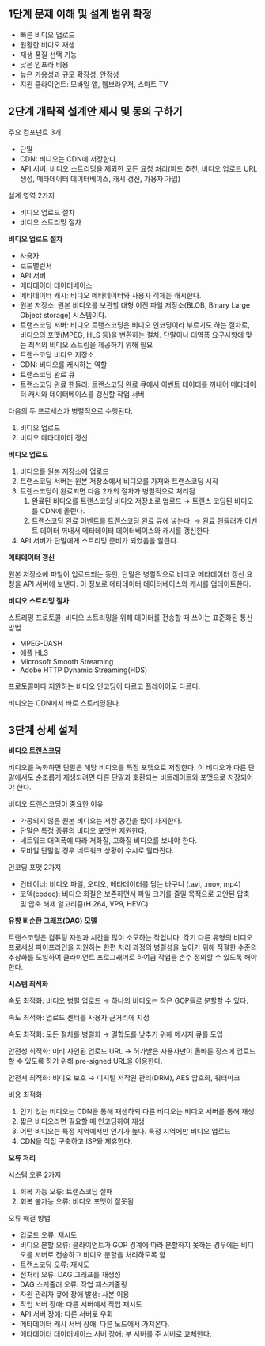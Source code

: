 ## 1단계 문제 이해 및 설계 범위 확정

- 빠른 비디오 업로드
- 원활한 비디오 재생
- 재생 품질 선택 기능
- 낮은 인프라 비용
- 높은 가용성과 규모 확장성, 안정성
- 지원 클라이언트: 모바일 앱, 웹브라우저, 스마트 TV

## 2단계 개략적 설계안 제시 및 동의 구하기

주요 컴포넌트 3개

- 단말
- CDN: 비디오는 CDN에 저장한다.
- API 서버: 비디오 스트리밍을 제외한 모든 요청 처리(피드 추천, 비디오 업로드 URL 생성, 메타데이터 데이터베이스, 캐시 갱신, 가용자 가입)

설계 영역 2가지

- 비디오 업로드 절차
- 비디오 스트리밍 절차

****************************************비디오 업로드 절차****************************************

- 사용자
- 로드밸런서
- API 서버
- 메타데이터 데이터베이스
- 메타데이터 캐시: 비디오 메타데이터와 사용자 객체는 캐시한다.
- 원본 저장소: 원본 비디오를 보관할 대형 이진 파일 저장소(BLOB, Binary Large Object storage) 시스템이다.
- 트랜스코딩 서버: 비디오 트랜스코딩은 비디오 인코딩이라 부르기도 하는 절차로, 비디오의 포맷(MPEG, HLS 등)을 변환하는 절차. 단말이나 대역폭 요구사항에 맞는 최적의 비디오 스트림을 제공하기 위해 필요
- 트랜스코딩 비디오 저장소
- CDN: 비디오를 캐시하는 역할
- 트랜스코딩 완료 큐
- 트랜스코딩 완료 핸들러: 트랜스코딩 완료 큐에서 이벤트 데이터를 꺼내어 메타데이터 캐시와 데이터베이스를 갱신할 작업 서버

다음의 두 프로세스가 병렬적으로 수행된다.

1. 비디오 업로드
2. 비디오 메타데이터 갱신

****************************비디오 업로드****************************

1. 비디오를 원본 저장소에 업로드
2. 트랜스코딩 서버는 원본 저장소에서 비디오를 가져와 트랜스코딩 시작
3. 트랜스코딩이 완료되면 다음 2개의 절차가 병렬적으로 처리됨
    1. 완료된 비디오를 트랜스코딩 비디오 저장소로 업로드 → 트랜스 코딩된 비디오를 CDN에 올린다.
    2. 트랜스코딩 완료 이벤트를 트랜스코딩 완료 큐에 넣는다. → 완료 핸들러가 이벤트 데이터 꺼내서 메타데이터 데이터베이스와 캐시를 갱신한다.
4. API 서버가 단말에게 스트리밍 준비가 되었음을 알린다.

************************************메타데이터 갱신************************************

원본 저장소에 파일이 업로드되는 동안, 단말은 병렬적으로 비디오 메타데이터 갱신 요청을 API 서버에 보낸다. 이 정보로 메타데이터 데이터베이스와 캐시를 업데이트한다.

************************************************비디오 스트리밍 절차************************************************

스트리밍 프로토콜: 비디오 스트리밍을 위해 데이터를 전송할 때 쓰이는 표준화된 통신방법

- MPEG-DASH
- 애플 HLS
- Microsoft Smooth Streaming
- Adobe HTTP Dynamic Streaming(HDS)

프로토콜마다 지원하는 비디오 인코딩이 다르고 플레이어도 다르다.

비디오는 CDN에서 바로 스트리밍된다. 

## 3단계 상세 설계

************************************비디오 트랜스코딩************************************

비디오를 녹화하면 단말은 해당 비디오를 특정 포맷으로 저장한다. 이 비디오가 다른 단말에서도 순조롭게 재생되려면 다른 단말과 호환되는 비트레이트와 포맷으로 저장되어야 한다.

비디오 트랜스코딩이 중요한 이유

- 가공되지 않은 원본 비디오는 저장 공간을 많이 차지한다.
- 단말은 특정 종류의 비디오 포맷만 지원한다.
- 네트워크 대역폭에 따라 저화질, 고화질 비디오를 보내야 한다.
- 모바일 단말일 경우 네트워크 상황이 수시로 달라진다.

인코딩 포맷 2가지

- 컨테이너: 비디오 파일, 오디오, 메타데이터를 담는 바구니 (.avi, .mov, mp4)
- 코덱(codec): 비디오 화질은 보존하면서 파일 크기를 줄일 목적으로 고안된 압축 및 압축 해제 알고리즘(H.264, VP9, HEVC)

**********************************************************유향 비순환 그래프(DAG) 모델**********************************************************

트랜스코딩은 컴퓨팅 자원과 시간을 많이 소모하는 작업니다. 각기 다른 유형의 비디오 프로세싱 파이프라인을 지원하는 한편 처리 과정의 병렬성을 높이기 위해 적절한 수준의 추상화를 도입하여 클라이언트 프로그래머로 하여금 작업을 손수 정의할 수 있도록 해야 한다.

**********************************시스템 최적화**********************************

속도 최적화: 비디오 병렬 업로드 → 하나의 비디오는 작은 GOP들로 분할할 수 있다.

속도 최적화: 업로드 센터를 사용자 근거리에 지정

속도 최적화: 모든 절차를 병렬화 → 결합도를 낮추기 위해 메시지 큐를 도입

안전성 최적화: 미리 사인된 업로드 URL → 허가받은 사용자만이 올바른 장소에 업로드할 수 있도록 하기 위해 pre-signed URL을 이용한다.

안전서 최적화: 비디오 보호 → 디지털 저작권 관리(DRM), AES 암호화, 워터마크

비용 최적화

1. 인기 있는 비디오는 CDN을 통해 재생하되 다른 비디오는 비디오 서버를 통해 재생
2. 짧은 비디오라면 필요할 때 인코딩하여 재생
3. 어떤 비디오는 특정 지역에서만 인기가 높다. 특정 지역에만 비디오 업로드
4. CDN을 직접 구축하고 ISP와 제휴한다.

****************오류 처리****************

시스템 오류 2가지

1. 회복 가능 오류: 트랜스코딩 실패
2. 회복 불가능 오류: 비디오 포맷이 잘못됨

오류 해결 방법

- 업로드 오류: 재시도
- 비디오 분할 오류: 클라이언트가 GOP 경계에 따라 분할하지 못하는 경우에는 비디오를 서버로 전송하고 비디오 분할을 처리하도록 함
- 트랜스코딩 오류: 재시도
- 전처리 오류: DAG 그래프를 재생성
- DAG 스케줄러 오류: 작업 재스케줄링
- 자원 관리자 큐에 장애 발생: 사본 이용
- 작업 서버 장애: 다른 서버에서 작업 재시도
- API 서버 장애: 다른 서버로 우회
- 메타데이터 캐시 서버 장애: 다른 노드에서 가져온다.
- 메타데이터 데이터베이스 서버 장애: 부 서버를 주 서버로 교체한다.